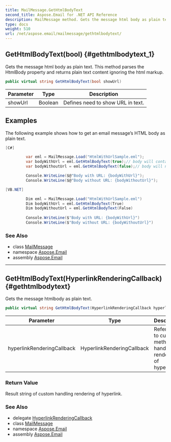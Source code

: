 ```yaml
---
title: MailMessage.GetHtmlBodyText
second_title: Aspose.Email for .NET API Reference
description: MailMessage method. Gets the message html body as plain text. This method parses the HtmlBody property and returns plain text content ignoring the html markup
type: docs
weight: 510
url: /net/aspose.email/mailmessage/gethtmlbodytext/
---
```

## GetHtmlBodyText(bool) {#gethtmlbodytext_1}

Gets the message html body as plain text. This method parses the HtmlBody property and returns plain text content ignoring the html markup.

```csharp
public virtual string GetHtmlBodyText(bool showUrl)
```

| Parameter | Type | Description |
| --- | --- | --- |
| showUrl | Boolean | Defines need to show URL in text. |

## Examples

The following example shows how to get an email message’s HTML body as plain text.

```csharp
[C#]

         var eml = MailMessage.Load("HtmlWithUrlSample.eml");
         var bodyWithUrl = eml.GetHtmlBodyText(true);// body will contain URL
         var bodyWithoutUrl = eml.GetHtmlBodyText(false);// body will not contain URL

         Console.WriteLine($@"Body with URL: {bodyWithUrl}");
         Console.WriteLine($@"Body without URL: {bodyWithoutUrl}");
```

```csharp
[VB.NET]

         Dim eml = MailMessage.Load("HtmlWithUrlSample.eml")
         Dim bodyWithUrl = eml.GetHtmlBodyText(True)
         Dim bodyWithoutUrl = eml.GetHtmlBodyText(False)
	 
         Console.WriteLine($"Body with URL: {bodyWithUrl}")
         Console.WriteLine($"Body without URL: {bodyWithoutUrl}")
```

### See Also

* class [MailMessage](../)
* namespace [Aspose.Email](../../mailmessage/)
* assembly [Aspose.Email](../../../)

---

## GetHtmlBodyText(HyperlinkRenderingCallback) {#gethtmlbodytext}

Gets the message htmlbody as plain text.

```csharp
public virtual string GetHtmlBodyText(HyperlinkRenderingCallback hyperlinkRenderingCallback)
```

| Parameter | Type | Description |
| --- | --- | --- |
| hyperlinkRenderingCallback | HyperlinkRenderingCallback | Reference to custom method for handling rendering of hyperlink. |

### Return Value

Result string of custom handling rendering of hyperlink.

### See Also

* delegate [HyperlinkRenderingCallback](../../hyperlinkrenderingcallback/)
* class [MailMessage](../)
* namespace [Aspose.Email](../../mailmessage/)
* assembly [Aspose.Email](../../../)


